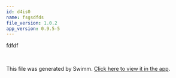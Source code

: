 ```yaml
---
id: d4is0
name: fsgsdfds
file_version: 1.0.2
app_version: 0.9.5-5
---
```


fdfdf

<br/>

This file was generated by Swimm. [Click here to view it in the app](https://swimm-web-app.web.app/repos/Z2l0aHViJTNBJTNBVG9tSGFua3MlM0ElM0Fqam9vbm4x/docs/d4is0).